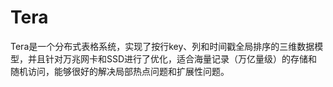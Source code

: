Tera
====

Tera是一个分布式表格系统，实现了按行key、列和时间戳全局排序的三维数据模型，并且针对万兆网卡和SSD进行了优化，适合海量记录（万亿量级）的存储和随机访问，能够很好的解决局部热点问题和扩展性问题。
